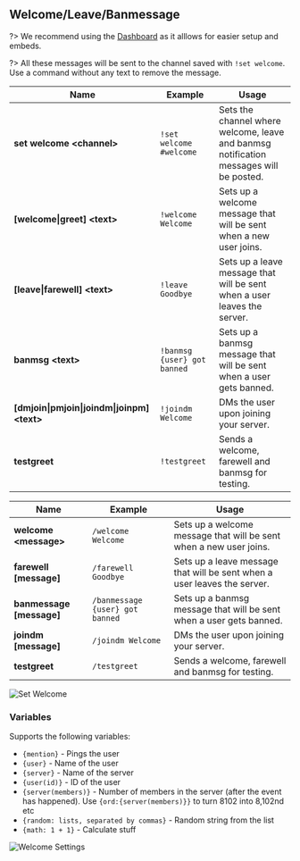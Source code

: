 ## Welcome/Leave/Banmessage

?> We recommend using the [Dashboard](https://carl.gg) as it alllows for easier setup and embeds.

<!-- tabs:start -->

<!-- tab:Prefix Commands -->
?> All these messages will be sent to the channel saved with `!set welcome`. Use a command without any text to remove the message.

| Name              | Example           | Usage                                                                         |
| ----------------- | ----------------- | ----------------------------------------------------------------------------- |
| **set welcome \<channel>** | `!set welcome #welcome` | Sets the channel where welcome, leave and banmsg notification messages will be posted. |
| **[welcome\|greet] \<text>** | `!welcome Welcome` | Sets up a welcome message that will be sent when a new user joins.  |
| **[leave\|farewell] \<text>** | `!leave Goodbye` | Sets up a leave message that will be sent when a user leaves the server. | 
| **banmsg \<text>**| `!banmsg {user} got banned` | Sets up a banmsg message that will be sent when a user gets banned. |
| **[dmjoin\|pmjoin\|joindm\|joinpm] \<text>** | `!joindm Welcome` | DMs the user upon joining your server.             |
| **testgreet**     | `!testgreet`      | Sends a welcome, farewell and banmsg for testing.                             |

<!-- tab:Slash Commands -->
| Name              | Example           | Usage                                                                         |
| ----------------- | ----------------- | ----------------------------------------------------------------------------- |
| **welcome \<message>** | `/welcome Welcome` | Sets up a welcome message that will be sent when a new user joins.      |
| **farewell [message]** | `/farewell Goodbye` | Sets up a leave message that will be sent when a user leaves the server. | 
| **banmessage [message]**| `/banmessage {user} got banned` | Sets up a banmsg message that will be sent when a user gets banned. |
| **joindm [message]** | `/joindm Welcome` | DMs the user upon joining your server.                                    |
| **testgreet**     | `/testgreet`      | Sends a welcome, farewell and banmsg for testing.                             |

<!-- tabs:end -->

![Set Welcome](_images/welcome_channel.png ':size=75%')

### Variables
Supports the following variables:
- `{mention}` - Pings the user
- `{user}` - Name of the user
- `{server}` - Name of the server
- `{user(id)}` - ID of the user
- `{server(members)}` - Number of members in the server (after the event has happened). Use `{ord:{server(members)}}` to turn 8102 into 8,102nd etc
- `{random: lists, separated by commas}` - Random string from the list
- `{math: 1 + 1}` - Calculate stuff

![Welcome Settings](_images/welcome_settings.png ':size=75%')
